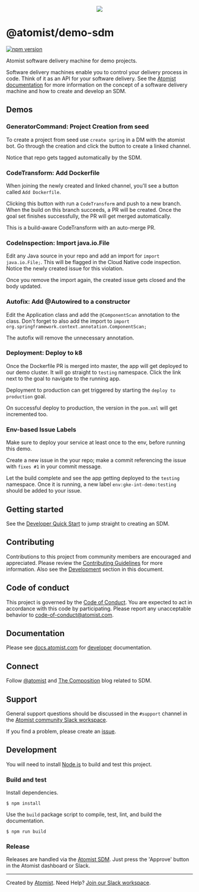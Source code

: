 <p align="center">
  <img src="https://images.atomist.com/sdm/SDM-Logo-Dark.png">
</p>

# @atomist/demo-sdm

[![npm version](https://img.shields.io/npm/v/@atomist/demo-sdm.svg)](https://www.npmjs.com/package/@atomist/demo-sdm)

Atomist software delivery machine for demo projects.

Software delivery machines enable you to control your delivery process
in code.  Think of it as an API for your software delivery.  See the
[Atomist documentation][atomist-doc] for more information on the
concept of a software delivery machine and how to create and develop
an SDM.

[atomist-doc]: https://docs.atomist.com/ (Atomist Documentation)

## Demos

### GeneratorCommand: Project Creation from seed

To create a project from seed use `create spring` in a DM with the atomist bot. Go through the
creation and click the button to create a linked channel.

Notice that repo gets tagged automatically by the SDM.

### CodeTransform: Add Dockerfile

When joining the newly created and linked channel, you'll see a button called `Add Dockerfile`.

Clicking this button with run a `CodeTransform` and push to a new branch. When the build on this branch
succeeds, a PR will be created. Once the goal set finishes successfully, the PR will get merged automatically.

This is a build-aware CodeTransform with an auto-merge PR.

### CodeInspection: Import java.io.File

Edit any Java source in your repo and add an import for `import java.io.File;`. This will be flagged in the
Cloud Native code inspection. Notice the newly created issue for this violation.

Once you remove the import again, the created issue gets closed and the body updated.

### Autofix: Add @Autowired to a constructor

Edit the Application class and add the `@ComponentScan` annotation to the class. Don't forget to also add the import
to `import org.springframework.context.annotation.ComponentScan;`

The autofix will remove the unnecessary annotation.

### Deployment: Deploy to k8

Once the Dockerfile PR is merged into master, the app will get deployed to our demo cluster. It will go straight to
`testing` namespace. Click the link next to the goal to navigate to the running app.

Deployment to production can get triggered by starting the `deploy to production` goal.

On successful deploy to production, the version in the `pom.xml` will get incremented too.

### Env-based Issue Labels

Make sure to deploy your service at least once to the env, before running this demo.

Create a new issue in the your repo; make a commit referencing the issue with `fixes #1` in your commit message.

Let the build complete and see the app getting deployed to the `testing` namespace. Once it is running, a new label
`env:gke-int-demo:testing` should be added to your issue.

## Getting started

See the [Developer Quick Start][atomist-quick] to jump straight to
creating an SDM.

[atomist-quick]: https://docs.atomist.com/quick-start/ (Atomist - Developer Quick Start)

## Contributing

Contributions to this project from community members are encouraged
and appreciated. Please review the [Contributing
Guidelines](CONTRIBUTING.md) for more information. Also see the
[Development](#development) section in this document.

## Code of conduct

This project is governed by the [Code of
Conduct](CODE_OF_CONDUCT.md). You are expected to act in accordance
with this code by participating. Please report any unacceptable
behavior to code-of-conduct@atomist.com.

## Documentation

Please see [docs.atomist.com][atomist-doc] for
[developer][atomist-doc-sdm] documentation.

[atomist-doc-sdm]: https://docs.atomist.com/developer/sdm/ (Atomist Documentation - SDM Developer)

## Connect

Follow [@atomist][atomist-twitter] and [The Composition][atomist-blog]
blog related to SDM.

[atomist-twitter]: https://twitter.com/atomist (Atomist on Twitter)
[atomist-blog]: https://the-composition.com/ (The Composition - The Official Atomist Blog)

## Support

General support questions should be discussed in the `#support`
channel in the [Atomist community Slack workspace][slack].

If you find a problem, please create an [issue][].

[issue]: https://github.com/atomist-seeds/empty-sdm/issues

## Development

You will need to install [Node.js][node] to build and test this
project.

[node]: https://nodejs.org/ (Node.js)

### Build and test

Install dependencies.

```
$ npm install
```

Use the `build` package script to compile, test, lint, and build the
documentation.

```
$ npm run build
```

### Release

Releases are handled via the [Atomist SDM][atomist-sdm].  Just press
the 'Approve' button in the Atomist dashboard or Slack.

[atomist-sdm]: https://github.com/atomist/atomist-sdm (Atomist Software Delivery Machine)

---

Created by [Atomist][atomist].
Need Help?  [Join our Slack workspace][slack].

[atomist]: https://atomist.com/ (Atomist - How Teams Deliver Software)
[slack]: https://join.atomist.com/ (Atomist Community Slack)
